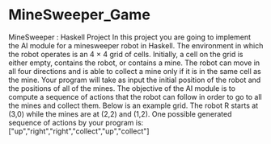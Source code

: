 # MineSweeper_Game
MineSweeper : Haskell Project 
In this project you are going to implement the AI module for a minesweeper robot in
Haskell. The environment in which the robot operates is an 4 × 4 grid of cells. Initially,
a cell on the grid is either empty, contains the robot, or contains a mine. The robot can
move in all four directions and is able to collect a mine only if it is in the same cell as the
mine. Your program will take as input the initial position of the robot and the positions
of all of the mines. The objective of the AI module is to compute a sequence of actions
that the robot can follow in order to go to all the mines and collect them. Below is an
example grid.
The robot R starts at (3,0) while the mines are at (2,2) and (1,2). One possible generated
sequence of actions by your program is:
["up","right","right","collect","up","collect"]
